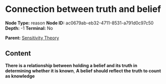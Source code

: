 # Connection between truth and belief

**Node Type:** reason
**Node ID:** ac0679ab-eb32-4711-8531-a791d0c97c50
**Depth:** -1
**Terminal:** No

**Parent:** [Sensitivity Theory](sensitivity-theory.md)

## Content

**There is a relationship between holding a belief and its truth in determining whether it is known**, **A belief should reflect the truth to count as knowledge**
